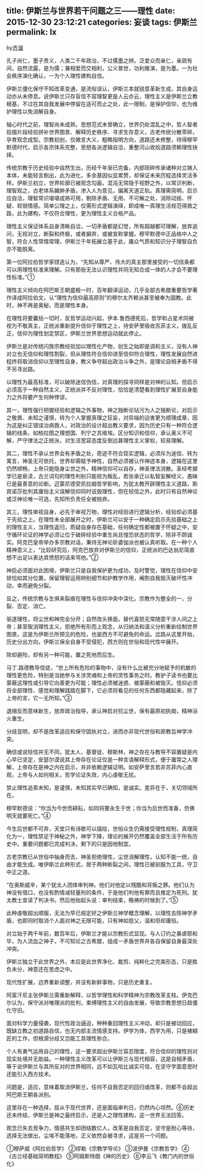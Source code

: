 title: 伊斯兰与世界若干问题之三——理性
date: 2015-12-30 23:12:21
categories: 妄谈
tags: 伊斯兰
permalink: lx
---
by[齐谐](http://caute.net/about/)

孔子尚仁，墨子贵义，人类二千年政治，不过儒墨之辨。泛爱众而亲仁，亲疏有间，自然流露，是为儒；兼相爱而交相利，公义普世，功利推演，是为墨。一为社会秩序演化确认，一为个人理性建构自信。

伊斯兰僵化保守不知改革变通，是流俗误认，伊斯兰本就锐意革新生成，其自身运动亦从未停息。说伊斯兰只存盲信不容理智更是人云亦云，理性主义是伊斯兰立教根基，不过在其自我发展中停留在适可而止之处，此一限制，是保护信仰，也为维护理性以免消解自身。
<!--more-->

轴心时代之前，理智尚未成熟，思想范式未曾确立，世界仍处混乱之中，哲人智者拾掇片段经验拼补世界图景、解释历史秩序、寻求生存意义，古老传统分散零碎，孕育观念成型。宗教初创，仅微言大义，粗略指明方向，道路还未修整，待得穆罕默德时代，启示各宗体系完整，思想各派逻辑自洽，重整河山收拾道路须赖理性抉择。

传统宗教于历史经验中自然生出，历经千年渐已完备，内部琐碎传承诸种对立铸入本体，未能轻言剔出，此为进化，多余基因似显累赘，却保证未来历程选择灵活多样。伊斯兰初立，世界轮廓已被观念勾画，混沌无常隐于视野之外，以常识判断，理智观之，古老体系臃肿矛盾，渗入人为意见，偏离天道正轨。真理需简明，启示应自洽，理智常识堪堪成熟可用，剔除矛盾、无用、不可解之处，消除动摇、怀疑、软弱情感。简单公理之上，仅需形式逻辑演绎，即成唯一真理生活规范得救之路，此为建构，不仅符合理性，更为理性主义合格产品。

理性主义保证体系自身清晰自洽，一切矛盾都是幻觉，所有超越都可理解，放弃追问，无视对立，断裂和终极，或者摒弃，或被宣称掌握。穆罕默德中正品格中人之智，符合人性常情常理，伊斯兰千年拓展立基于此，庸众气质和知识分子理智自负亦不能脱离。

第一位阿拉伯哲学家铿迭认为，“先知从尊严、伟大的真主那里接受的一切信条都可以用理性标准来理解。只有那些无法认识理性并同无知合成一体的人才会不要理性标准。”①

理性主义倾向在阿巴斯王朝盛极一时，百年翻译运动，几乎全部古希腊重要哲学著作译成阿拉伯文，认“理性为信仰最高原则”的穆尔太齐赖派甚至被奉为国教。此时，神不再是奥秘，而是理性本身。

在理性将要囊括一切时，反哲学运动兴起，伊本.鲁西德死后，哲学和占星术同被视为不敬真主，正统派重新提升信仰于理性之上，待安萨里吸收苏菲主义，拨乱反正，信仰为理性划定禁区，伊斯兰世界思想运动就此停止。

伊斯兰是对传统闪族宗教经验加以理性化产物，创生之始即是调和主义，没有人神对立也无信仰和理性割裂，但从理性符合信仰进至信仰符合理性，理性发展自然进程终将取消信仰以至理性自身，教义争夺超出政治斗争之外，是理论自相矛盾不得不另寻出路。

以理性为最高标准，可以破除迷信伪信，对真理的探寻同样是对神的认知。但启示必须高于一种自然主义，正统派并不反对理性，恰恰是清楚看到理性扩展至自身能力之外将要产生何种悖谬。

其一，理性强行把握经验和逻辑之外事物，神之独断论玷污为人之独断论，对启示之敬畏、未知之谨慎，转为个人掌握真理之狂妄，对异端的迫害更为顺理成章，因为这是纠正错误治病救人，对政治的设计超出教义要求，因为历史只有一种符合逻辑的线条，如柏拉图之理想国、列宁之苏维埃。区分知识和信仰，承认奥义不可解，严守律法之正统派，对生活宽容态度反倒远甚理性主义掌权，较易理解。

其二，理性不承认世界会有矛盾之处，奇迹不符合现实逻辑，必须斥为迷信、转为寓言，神圣无可依托，世界却需赋予神性，自然必须被认作神迹本身，逻辑在这里仍然顺畅，上帝只能隐身尘世之外，精神信仰可以自存，神圣律法消散。圣经考据学已是亵渎，古兰词句的理性判别只能视为叛乱，若张承迁以私智妄解经义，愚昧已是最善意的论断。迈蒙尼德受凯拉姆哲学影响，为犹太教开辟理性主义道路，斯宾诺莎批判其庸俗主义误解信仰同时诋毁理性，但在轻信之外，此时只有自然神论或泛神论唯一可选，先知所负责任全被抛弃。

其三，理性审视自身，必先于审视万物，理性对经验进行逻辑分析，经验却必须基于先验之上。在理性未全部展开之时，伊斯兰可以安于一种确定启示先验基础之上的理性主义，当理性返归，质疑自身存在基础，任何确定性都被置于怀疑之中，安守循环论证的神学必须让位于破碎经验中重生尚且惶恐状态的哲学，除非不顾诚实。阿克巴皇帝举办多宗教对话，秉持无神论斫婆伽派也被认真听取。在一种个人精神意义上，“比较研究后，阿克巴放弃对伊斯兰的信仰，正统派的巴达翁尼简直想不出足以表达其愤怒的话来骂他。”②

神启必须面对此困境，伊斯兰只是自我保护更为成功，及时警觉，理性在信仰中安排恰如其分位置，保留理智运用辨别细节和护教学作用，阉割自我毁灭破坏性冲动，幸而避免分裂。

反之，传统宗教与生俱来裂痕在理性与信仰冲突中深化，宗教作为整全的一，分裂、否定、消亡。

驱逐理性，将尘世和神完全分开；自然改头换面，替代喜怒无常随意干涉人间之上帝；甚至取消理性主义，拒绝所有形而上观念，从归纳法和语义分析重新绘制世界图景。这是为伊斯兰所预见的危险，也是西方不可避免的命运。岔路从这里开始，历史分出方向，伊斯兰保全自身不受侵犯，西方则在世俗和现代性中展开。

除却避险，却有另一种可能，置之死地而后生。

马丁.路德教导信徒，“世上所有危险的事物中，没有什么比被充分地赋予的机敏的理性更危险，特别是当她参与关涉灵魂和上帝的灵性事务之时。教驴子读书也要比蒙蔽这理性或引导它向善更为可能；理性必须被迷惑、被蒙蔽和被毁灭。信仰必须将全部理性、感觉和理解践踏在脚下，它必须将看见的任何东西都隐藏起来，除了上帝的言，它一无所知。”③

退缩反而意味新生，放弃政治指导，承认神启对抗尘世，保有最原初执拗，精神浴火重生。

分歧显明，却不是改革适应和保守固执对立，进而亦非现代世俗和原教旨神学冲突。

确信或说轻信并无不同，犹太人、基督徒、穆斯林，神之存在与教导不容置疑是内心早已坚定，安瑟尔谟说其上帝存在论证仅是一种言语解释形式，便于庸常之人理解，上帝存在是神之内在启示，并非依赖逻辑证明。如安萨里言若非苏菲内心直观，上帝与人如何相关。哲学论证失效，内心虔敬无扰。

禁止理性追索未知，是谨慎，未知其实早已确知，是诚实。差异在于，关切领域所在。

穆罕默德说：“你当为今世而耕耘，如同将要永生于世；你当为后世而准备，仿佛明天就要死亡。”④

今生后世都不可弃，天堂只有诗歌可以描绘，世俗众生仍需接受理性规制，真理简化为一，理性禁足于神秘之外，神学下降，理论的展开仍然覆盖全部生活于所有历史中。重要问题都已完成判决，剩下的只是因地制宜。

古老宗教已从世俗中抽身而去，神圣拒绝理性，尘世消解理性，认知不能一统，自由才能生成。唯伊斯兰此种形式，居于两种断裂之间，理性已被驯服为工具，守卫中正之道。

“在奥斯威辛，某个犹太人团体审判神。他们对他定以残酷和背叛之罪。他们认为神没有借口，也没有酌情减轻量刑的条件，于是他们判他有罪而且推定为死刑。犹太教士宣读了判决书。然后他抬起头说：审判结束，晚祷的时候到了。”⑤

此种虔敬超出顺服，无法为早已规定好之伊斯兰神学概念理解，以理性去除神学矛盾，也即同时取消个人面对神之无限可能，只有神如慈父，温和但却庸俗。

对立始于两千年前，数百年后，伊斯兰才能以宗教形式显现。与人订约之暴虐耶和华，为人流血之神子，不可知论之古希腊，组成一矛盾世界并各自保留自身最深处冲突。

伊斯兰独立于此世界之外，本应是此世界净化、裁剪、纯粹化之完美形态，只是胜负未分，神意还在思虑之中。

现代性扩展，边界重新调整，并没有新鲜事物，只是历史重复。

阿富汗尼主张伊斯兰需重新解释，以哲学理性和科学精神为宗教改革支柱。伊克巴尔认为，保守派对唯理派的批判，束缚理性主义的自由发展，导致宗教思想日趋僵化守旧。

面对科学力量侵袭，现代性政治逼迫，种种重回理性主义冲动，却只是被动回应，既缺立教之初道路自信，也无内部主流情感支持。伊学为体，西学为用，只是裱糊匠的工作，但根源分歧又岂能工具理性弥合。

个人有勇气运用自己的理性，这一要求超出伊斯兰容忍限度，符合信仰的理性则对现实处境并无助益。一种理性主义改革可以让伊斯兰与现代相容，这是自相矛盾，等于说伊斯兰与其所反对的世界相同，远不如瓦哈比诚实可信，在坚守字面意思时还能引入西方技术。

问题是，适应，意味着取消伊斯兰，任何不自我否定的回归或改革，则都不会超出阿巴斯王朝各派别。

这里存在一种选择，屈从于现代世界，还是面临审判日，仍然内心坦然。⑥历史还未终结，伊斯兰是神之最终启示，还是人之理性建构，这一世界无法回答。

观念已失去竞争力，情感共生却团结数亿人，改革是自我否定，坚守是耐心等待，选择无法做出，尘埃不能落地，正义依然会被寻求，这是另一个问题。

①穆萨威《阿拉伯哲学》
②缪勒《宗教学导论》
③波伊曼《宗教哲学》
④《古兰经基础简明教程》
⑤阿姆斯特朗《神的历史》
⑥李云飞《教门内的世俗化》
